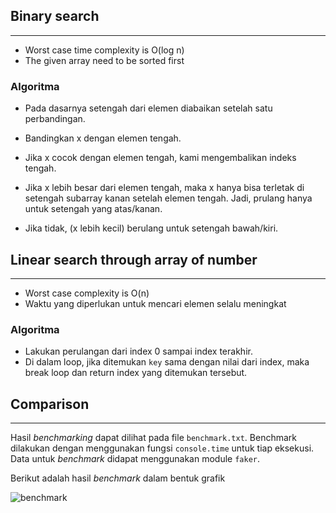 ## Binary search 
---
- Worst case time complexity is O(log n)
- The given array need to be sorted first

### Algoritma
- Pada dasarnya setengah dari elemen diabaikan setelah satu perbandingan.

- Bandingkan x dengan elemen tengah.
- Jika x cocok dengan elemen tengah, kami mengembalikan indeks tengah.
- Jika x lebih besar dari elemen tengah, maka x hanya bisa terletak di setengah subarray kanan setelah elemen tengah. Jadi, prulang hanya untuk setengah yang atas/kanan.
- Jika tidak, (x lebih kecil) berulang untuk setengah bawah/kiri.

## Linear search through array of number
---
- Worst case complexity is O(n)
- Waktu yang diperlukan untuk mencari elemen selalu meningkat

### Algoritma
- Lakukan perulangan dari index 0 sampai index terakhir.
- Di dalam loop, jika ditemukan `key` sama dengan nilai dari index, maka break loop dan return index yang ditemukan tersebut.

## Comparison
---
Hasil _benchmarking_ dapat dilihat pada file `benchmark.txt`. Benchmark dilakukan dengan menggunakan fungsi `console.time` untuk tiap eksekusi. Data untuk _benchmark_ didapat menggunakan module `faker`.

Berikut adalah hasil _benchmark_ dalam bentuk grafik

![benchmark](https://raw.githubusercontent.com/miun173/analgo-01/master/tugas-kelas/searching/image/benchmark-chart.jpg)